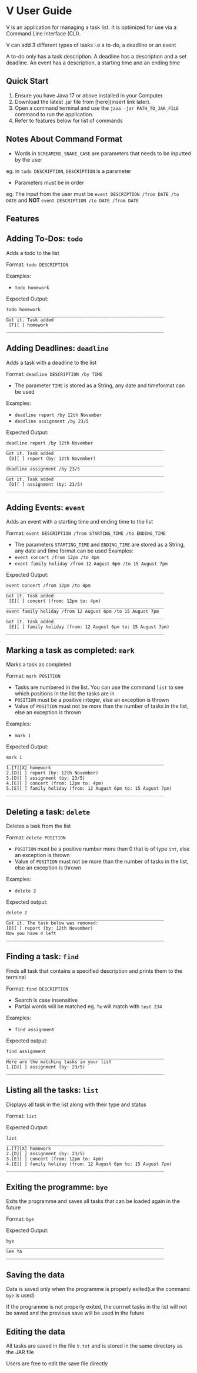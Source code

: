 # V User Guide

V is an application for managing a task list. It is optimized for use via a Command Line Interface (CLI).

V can add 3 different types of tasks i.e a to-do, a deadline or an event

A to-do only has a task description. A deadline has a description and a set deadline. An event has a description, a starting time and an ending time


## Quick Start

1. Ensure you have Java 17 or above installed in your Computer.
2. Download the latest .jar file from [here](insert link later).
3. Open a command terminal and use the `java -jar PATH_TO_JAR_FILE` command to run the application.
4. Refer to features below for list of commands


## Notes About Command Format

- Words in `SCREAMING_SNAKE_CASE` are parameters that needs to be inputted by the user

eg. in `todo DESCRIPTION`, `DESCRIPTION` is a parameter
- Parameters must be in order

eg. The input from the user must be `event DESCRIPTION /from DATE /to DATE` and **NOT** `event DESCRIPTION /to DATE /from DATE`


## Features

## Adding To-Dos: `todo`

Adds a todo to the list

Format: `todo DESCRIPTION`

Examples: 

- `todo homework`

Expected Output:

```
todo homework
____________________________________________________________
Got it. Task added
 [T][ ] homework
____________________________________________________________
```


## Adding Deadlines: `deadline`

Adds a task with a deadline to the list

Format: `deadline DESCRIPTION /by TIME`

-  The parameter `TIME` is stored as a String, any date and timeformat can be used 

Examples: 
- `deadline report /by 12th November`
- `deadline assignment /by 23/5`

Expected Output:

```
deadline report /by 12th November
____________________________________________________________
Got it. Task added
 [D][ ] report (by: 12th November)
____________________________________________________________
deadline assignment /by 23/5
____________________________________________________________
Got it. Task added
 [D][ ] assignment (by: 23/5)
____________________________________________________________
```


## Adding Events: `event`

Adds an event with a starting time and ending time to the list

Format: `event DESCRIPTION /from STARTING_TIME /to ENDING_TIME`

- The parameters `STARTING_TIME` and `ENDING_TIME` are stored as a String, any date and time format can be used
Examples:
- `event concert /from 12pm /to 4pm`
- `event family holiday /from 12 August 6pm /to 15 August 7pm`

Expected Output:

```
event concert /from 12pm /to 4pm
____________________________________________________________
Got it. Task added
 [E][ ] concert (from: 12pm to: 4pm)
____________________________________________________________
event family holiday /from 12 August 6pm /to 15 August 7pm
____________________________________________________________
Got it. Task added
 [E][ ] family holiday (from: 12 August 6pm to: 15 August 7pm)
____________________________________________________________
```


## Marking a task as completed: `mark`

Marks a task as completed

Format: `mark POSITION`
- Tasks are numbered in the list. You can use the command `list` to see which positions in the list the tasks are in
- `POSITION` must be a positive integer, else an exception is thrown
- Value of `POSITION` must not be more than the number of tasks in the list, else an exception is thrown

Examples:

- `mark 1`

Expected Output:

```
mark 1
____________________________________________________________
1.[T][X] homework
2.[D][ ] report (by: 12th November)
3.[D][ ] assignment (by: 23/5)
4.[E][ ] concert (from: 12pm to: 4pm)
5.[E][ ] family holiday (from: 12 August 6pm to: 15 August 7pm)
____________________________________________________________
```


## Deleting a task: `delete`

Deletes a task from the list

Format: `delete POSITION`

- `POSITION` must be a positive number more than 0 that is of type `int`, else an exception is thrown
- Value of `POSITION` must not be more than the number of tasks in the list, else an exception is thrown

Examples:

- `delete 2`

Expected output:

```
delete 2
____________________________________________________________
Got it. The task below was removed:
[D][ ] report (by: 12th November)
Now you have 4 left
____________________________________________________________
```


## Finding a task: `find`

Finds all task that contains a specified description and prints them to the terminal

Format: `find DESCRIPTION`

- Search is case insensitive
- Partial words will be matched eg. `Te` will match with `test 234`

Examples:

- `find assignment`

Expected output:

```
find assignment
____________________________________________________________
Here are the matching tasks in your list
1.[D][ ] assignment (by: 23/5)
____________________________________________________________
```


## Listing all the tasks: `list`

Displays all task in the list along with their type and status

Format: `list`

Expected Output:

```
list
____________________________________________________________
1.[T][X] homework
2.[D][ ] assignment (by: 23/5)
3.[E][ ] concert (from: 12pm to: 4pm)
4.[E][ ] family holiday (from: 12 August 6pm to: 15 August 7pm)
____________________________________________________________
```


## Exiting the programme: `bye`

Exits the programme and saves all tasks that can be loaded again in the future

Format: `bye`

Expected Output:

```
bye
____________________________________________________________
See Ya
____________________________________________________________
```


## Saving the data

Data is saved only when the programme is properly exited(i.e the command `bye` is used)

If the programme is not properly exited, the currnet tasks in the list will not be saved and the previous save
will be used in the future


## Editing the data

All tasks are saved in the file `V.txt` and is stored in the same directory as the JAR file

Users are free to edit the save file directly